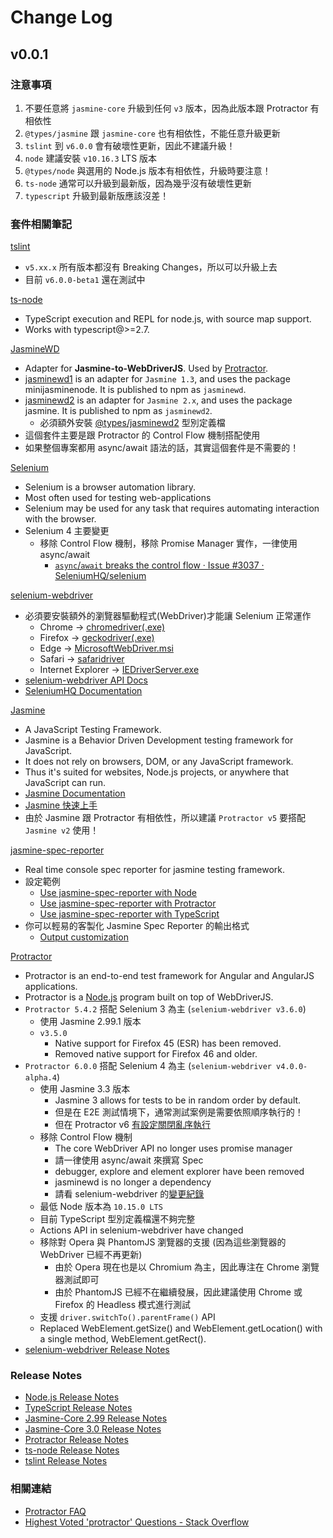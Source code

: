 
# Change Log

## v0.0.1

### 注意事項

1. 不要任意將 `jasmine-core` 升級到任何 `v3` 版本，因為此版本跟 Protractor 有相依性
2. `@types/jasmine` 跟 `jasmine-core` 也有相依性，不能任意升級更新
3. `tslint` 到 `v6.0.0` 會有破壞性更新，因此不建議升級！
4. `node` 建議安裝 `v10.16.3` LTS 版本
5. `@types/node` 與選用的 Node.js 版本有相依性，升級時要注意！
6. `ts-node` 通常可以升級到最新版，因為幾乎沒有破壞性更新
7. `typescript` 升級到最新版應該沒差！

### 套件相關筆記

[tslint](https://github.com/palantir/tslint)

- `v5.xx.x` 所有版本都沒有 Breaking Changes，所以可以升級上去
- 目前 `v6.0.0-beta1` 還在測試中

[ts-node](https://github.com/TypeStrong/ts-node)

- TypeScript execution and REPL for node.js, with source map support.
- Works with typescript@>=2.7.

[JasmineWD](https://github.com/angular/jasminewd)

- Adapter for **Jasmine-to-WebDriverJS**. Used by [Protractor](https://github.com/angular/protractor).
- [jasminewd1](https://github.com/angular/jasminewd/tree/jasminewd1) is an adapter for `Jasmine 1.3`, and uses the package minijasminenode. It is published to npm as `jasminewd`.
- [jasminewd2](https://github.com/angular/jasminewd/tree/jasminewd2) is an adapter for `Jasmine 2.x`, and uses the package jasmine. It is published to npm as `jasminewd2`.
  - 必須額外安裝 [@types/jasminewd2](https://www.npmjs.com/package/@types/jasminewd2) 型別定義檔
- 這個套件主要是跟 Protractor 的 Control Flow 機制搭配使用
- 如果整個專案都用 async/await 語法的話，其實這個套件是不需要的！

[Selenium](https://github.com/SeleniumHQ/selenium)

- Selenium is a browser automation library.
- Most often used for testing web-applications
- Selenium may be used for any task that requires automating interaction with the browser.
- Selenium 4 主要變更
  - 移除 Control Flow 機制，移除 Promise Manager 實作，一律使用 async/await
    - [`async`/`await` breaks the control flow · Issue #3037 · SeleniumHQ/selenium](https://github.com/SeleniumHQ/selenium/issues/3037)

[selenium-webdriver](https://github.com/SeleniumHQ/selenium/tree/master/javascript/node/selenium-webdriver)

- 必須要安裝額外的瀏覽器驅動程式(WebDriver)才能讓 Selenium 正常運作
  - Chrome -> [chromedriver(.exe)](http://chromedriver.storage.googleapis.com/index.html)
  - Firefox -> [geckodriver(.exe)](https://github.com/mozilla/geckodriver/releases/)
  - Edge -> [MicrosoftWebDriver.msi](http://go.microsoft.com/fwlink/?LinkId=619687)
  - Safari -> [safaridriver](https://developer.apple.com/library/prerelease/content/releasenotes/General/WhatsNewInSafari/Articles/Safari_10_0.html#//apple_ref/doc/uid/TP40014305-CH11-DontLinkElementID_28)
  - Internet Explorer -> [IEDriverServer.exe](http://selenium-release.storage.googleapis.com/index.html)
- [selenium-webdriver API Docs](https://selenium.dev/selenium/docs/api/javascript/module/selenium-webdriver/)
- [SeleniumHQ Documentation](https://www.seleniumhq.org/docs/)

[Jasmine](https://github.com/jasmine/jasmine)

- A JavaScript Testing Framework.
- Jasmine is a Behavior Driven Development testing framework for JavaScript.
- It does not rely on browsers, DOM, or any JavaScript framework.
- Thus it's suited for websites, Node.js projects, or anywhere that JavaScript can run.
- [Jasmine Documentation](https://jasmine.github.io/)
- [Jasmine 快速上手](https://jasmine.github.io/tutorials/your_first_suite)
- 由於 Jasmine 跟 Protractor 有相依性，所以建議 `Protractor v5` 要搭配 `Jasmine v2` 使用！

[jasmine-spec-reporter](https://github.com/bcaudan/jasmine-spec-reporter)

- Real time console spec reporter for jasmine testing framework.
- 設定範例
  - [Use jasmine-spec-reporter with Node](https://github.com/bcaudan/jasmine-spec-reporter/tree/master/examples/node)
  - [Use jasmine-spec-reporter with Protractor](https://github.com/bcaudan/jasmine-spec-reporter/tree/master/examples/protractor)
  - [Use jasmine-spec-reporter with TypeScript](https://github.com/bcaudan/jasmine-spec-reporter/tree/master/examples/typescript)
- 你可以輕易的客製化 Jasmine Spec Reporter 的輸出格式
  - [Output customization](https://github.com/bcaudan/jasmine-spec-reporter/blob/master/docs/customize-output.md)

[Protractor](https://github.com/angular/protractor)

- Protractor is an end-to-end test framework for Angular and AngularJS applications.
- Protractor is a [Node.js](http://nodejs.org/) program built on top of WebDriverJS.
- `Protractor 5.4.2` 搭配 Selenium 3 為主 (`selenium-webdriver v3.6.0`)
  - 使用 Jasmine 2.99.1 版本
  - `v3.5.0`
    - Native support for Firefox 45 (ESR) has been removed.
    - Removed native support for Firefox 46 and older.
- `Protractor 6.0.0` 搭配 Selenium 4 為主 (`selenium-webdriver v4.0.0-alpha.4`)
  - 使用 Jasmine 3.3 版本
    - Jasmine 3 allows for tests to be in random order by default.
    - 但是在 E2E 測試情境下，通常測試案例是需要依照順序執行的！
    - 但在 Protractor v6 [有設定關閉亂序執行](https://github.com/angular/protractor/pull/5126/files)
  - 移除 Control Flow 機制
    - The core WebDriver API no longer uses promise manager
    - 請一律使用 async/await 來撰寫 Spec
    - debugger, explore and element explorer have been removed
    - jasminewd is no longer a dependency
    - 請看 selenium-webdriver 的[變更紀錄](https://github.com/SeleniumHQ/selenium/blob/master/javascript/node/selenium-webdriver/CHANGES.md)
  - 最低 Node 版本為 `10.15.0 LTS`
  - 目前 TypeScript 型別定義檔還不夠完整
  - Actions API in selenium-webdriver have changed
  - 移除對 Opera 與 PhantomJS 瀏覽器的支援 (因為這些瀏覽器的 WebDriver 已經不再更新)
    - 由於 Opera 現在也是以 Chromium 為主，因此專注在 Chrome 瀏覽器測試即可
    - 由於 PhantomJS 已經不在繼續發展，因此建議使用 Chrome 或 Firefox 的 Headless 模式進行測試
  - 支援 `driver.switchTo().parentFrame()` API
  - Replaced WebElement.getSize() and WebElement.getLocation() with a single method, WebElement.getRect().
- [selenium-webdriver Release Notes](https://github.com/SeleniumHQ/selenium/blob/master/javascript/node/selenium-webdriver/CHANGES.md)

### Release Notes

- [Node.js Release Notes](https://github.com/nodejs/node/blob/master/CHANGELOG.md)
- [TypeScript Release Notes](https://github.com/microsoft/TypeScript/releases)
- [Jasmine-Core 2.99 Release Notes](https://github.com/jasmine/jasmine/blob/master/release_notes/2.99.md)
- [Jasmine-Core 3.0 Release Notes](https://github.com/jasmine/jasmine/blob/v3.0.0/release_notes/3.0.md)
- [Protractor Release Notes](https://github.com/angular/protractor/blob/master/CHANGELOG.md)
- [ts-node Release Notes](https://github.com/TypeStrong/ts-node/releases)
- [tslint Release Notes](https://github.com/palantir/tslint/blob/master/CHANGELOG.md)

### 相關連結

- [Protractor FAQ](https://github.com/angular/protractor/blob/master/docs/faq.md)
- [Highest Voted 'protractor' Questions - Stack Overflow](https://stackoverflow.com/questions/tagged/protractor?sort=votes&pageSize=20)